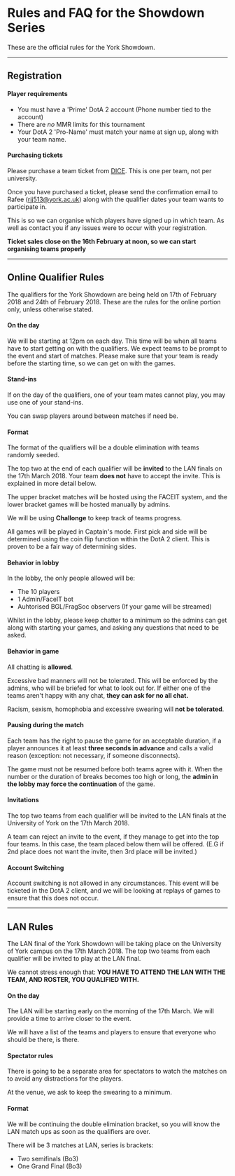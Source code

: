 Rules and FAQ for the Showdown Series
===================


These are the official rules for the York Showdown.

----------

Registration 
-------------

#### Player requirements

 - You must have a 'Prime' DotA 2 account (Phone number tied to the account)
 - There are *no* MMR limits for this tournament
 - Your DotA 2 'Pro-Name' must match your name at sign up, along with your team name. 

#### Purchasing tickets

Please purchase a team ticket from [DICE](https://app.dice.fm/event/xedee-the-york-showdown-competitor-pass-17th-mar-james-college-york-tickets). This is one per team, not per university.

Once you have purchased a ticket, please send the confirmation email to Rafee (rjj513@york.ac.uk) along with the qualifier dates your team wants to participate in.

This is so we can organise which players have signed up in which team. As well as contact you if any issues were to occur with your registration.

**Ticket sales close on the 16th February at noon, so we can start organising teams properly**

----------


Online Qualifier Rules
-------------------

The qualifiers for the York Showdown are being held on 17th of February 2018 and 24th of February 2018. These are the rules for the online portion only, unless otherwise stated.


#### On the day

We will be starting at 12pm on each day. This time will be when all teams have to start getting on with the qualifiers. We expect teams to be prompt to the event and start of matches. Please make sure that your team is ready before the starting time, so we can get on with the games. 

#### Stand-ins

If on the day of the qualifiers, one of your team mates cannot play, you may use one of your stand-ins. 

You can swap players around between matches if need be. 

#### Format

The format of the qualifiers will be a double elimination with teams randomly seeded. 

The top two at the end of each qualifier will be **invited** to the LAN finals on the 17th March 2018. Your team **does not** have to accept the invite. This is explained in more detail below.

The upper bracket matches will be hosted using the FACEIT system, and the lower bracket games will be hosted manually by admins. 

We will be using **Challonge** to keep track of teams progress.

All games will be played in Captain's mode.
First pick and side will be determined using the coin flip function within the DotA 2 client. This is proven to be a fair way of determining sides. 

#### Behavior in lobby

In the lobby, the only people allowed will be: 

 - The 10 players
 - 1 Admin/FaceIT bot
 - Auhtorised BGL/FragSoc observers (If your game will be streamed)

Whilst in the lobby, please keep chatter to a minimum so the admins can get along with starting your games, and asking any questions that need to be asked.

#### Behavior in game

All chatting is **allowed**.

Excessive bad manners will not be tolerated. This will be enforced by the admins, who will be briefed for what to look out for. If either one of the teams aren't happy with any chat, **they can ask for no all chat.**

Racism, sexism, homophobia and excessive swearing will **not be tolerated**.

#### Pausing during the match

Each team has the right to pause the game for an acceptable duration, if a player announces it at least **three seconds in advance** and calls a valid reason (exception: not necessary, if someone disconnects). 

The game must not be resumed before both teams agree with it. When the number or the duration of breaks becomes too high or long, the **admin in the lobby may force the continuation** of the game. 

#### Invitations

The top two teams from each qualifier will be invited to the LAN finals at the University of York on the 17th March 2018.

A team can reject an invite to the event, if they manage to get into the top four teams. In this case, the team placed below them will be offered. (E.G if 2nd place does not want the invite, then 3rd place will be invited.)

#### Account Switching

Account switching is not allowed in any circumstances. This event will be ticketed in the DotA 2 client, and we will be looking at replays of games to ensure that this does not occur.


----------


LAN Rules
-------------

The LAN final of the York Showdown will be taking place on the University of York campus on the 17th March 2018. The top two teams from each qualifier will be invited to play at the LAN final. 

We cannot stress enough that: **YOU HAVE TO ATTEND THE LAN WITH THE TEAM, AND ROSTER, YOU QUALIFIED WITH.** 

#### On the day

The LAN will be starting early on the morning of the 17th March. We will provide a time to arrive closer to the event.

We will have a list of the teams and players to ensure that everyone who should be there, is there.

#### Spectator rules

There is going to be a separate area for spectators to watch the matches on to avoid any distractions for the players.

At the venue, we ask to keep the swearing to a minimum. 


#### Format

We will be continuing the double elimination bracket, so you will know the LAN match ups as soon as the qualifiers are over.

There will be 3 matches at LAN, series is brackets: 

 - Two semifinals (Bo3)
 - One Grand Final (Bo3)

